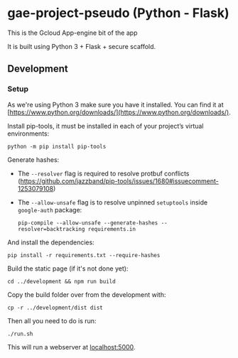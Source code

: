 # gae-project-pseudo (Python - Flask)

This is the Gcloud App-engine bit of the app

It is built using Python 3 + Flask + secure scaffold.

## Development

### Setup

As we're using Python 3 make sure you have it
installed. You can find it at
[https://www.python.org/downloads/](https://www.python.org/downloads/).

Install pip-tools, it must be installed in each of your project’s virtual environments:

    python -m pip install pip-tools

Generate hashes:
- The `--resolver` flag is required to resolve protbuf conflicts (https://github.com/jazzband/pip-tools/issues/1680#issuecomment-1253079108)
- The `--allow-unsafe` flag is to resolve unpinned `setuptools` inside `google-auth` package:

    `pip-compile --allow-unsafe --generate-hashes --resolver=backtracking requirements.in`


And install the dependencies:

    pip install -r requirements.txt --require-hashes

Build the static page (if it's not done yet):

    cd ../development && npm run build

Copy the build folder over from the development with:

    cp -r ../development/dist dist

Then all you need to do is run:

    ./run.sh

This will run a webserver at
[localhost:5000](localhost:5000).

